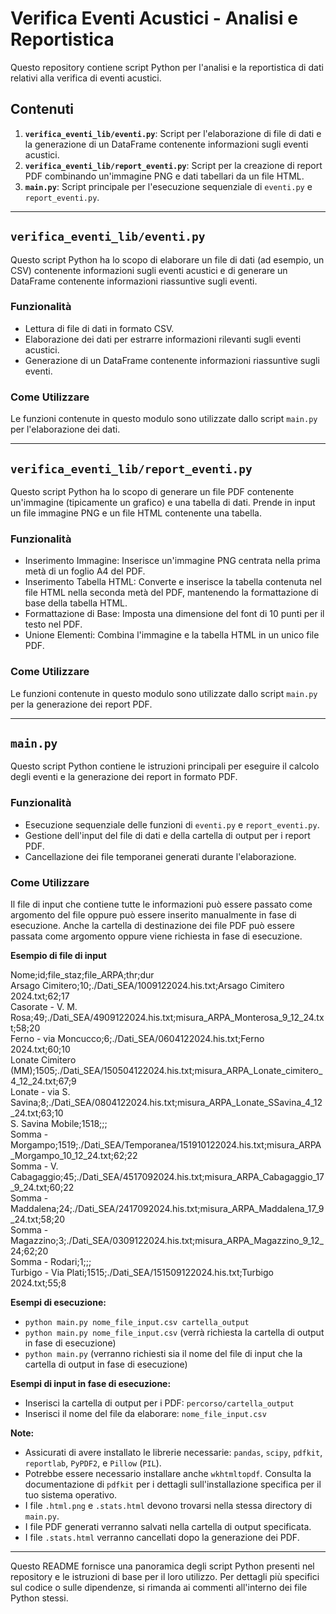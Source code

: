 # Verifica Eventi Acustici - Analisi e Reportistica

Questo repository contiene script Python per l'analisi e la reportistica di dati relativi alla verifica di eventi acustici.

## Contenuti

1.  **`verifica_eventi_lib/eventi.py`**: Script per l'elaborazione di file di dati e la generazione di un DataFrame contenente informazioni sugli eventi acustici.
2.  **`verifica_eventi_lib/report_eventi.py`**: Script per la creazione di report PDF combinando un'immagine PNG e dati tabellari da un file HTML.
3.  **`main.py`**: Script principale per l'esecuzione sequenziale di `eventi.py` e `report_eventi.py`.

---

## `verifica_eventi_lib/eventi.py`

Questo script Python ha lo scopo di elaborare un file di dati (ad esempio, un CSV) contenente informazioni sugli eventi acustici e di generare un DataFrame contenente informazioni riassuntive sugli eventi.

### Funzionalità

* Lettura di file di dati in formato CSV.
* Elaborazione dei dati per estrarre informazioni rilevanti sugli eventi acustici.
* Generazione di un DataFrame contenente informazioni riassuntive sugli eventi.

### Come Utilizzare

Le funzioni contenute in questo modulo sono utilizzate dallo script `main.py` per l'elaborazione dei dati.

---

## `verifica_eventi_lib/report_eventi.py`

Questo script Python ha lo scopo di generare un file PDF contenente un'immagine (tipicamente un grafico) e una tabella di dati. Prende in input un file immagine PNG e un file HTML contenente una tabella.

### Funzionalità

* Inserimento Immagine: Inserisce un'immagine PNG centrata nella prima metà di un foglio A4 del PDF.
* Inserimento Tabella HTML: Converte e inserisce la tabella contenuta nel file HTML nella seconda metà del PDF, mantenendo la formattazione di base della tabella HTML.
* Formattazione di Base: Imposta una dimensione del font di 10 punti per il testo nel PDF.
* Unione Elementi: Combina l'immagine e la tabella HTML in un unico file PDF.

### Come Utilizzare

Le funzioni contenute in questo modulo sono utilizzate dallo script `main.py` per la generazione dei report PDF.

---

## `main.py`

Questo script Python contiene le istruzioni principali per eseguire il calcolo degli eventi e la generazione dei report in formato PDF.

### Funzionalità

* Esecuzione sequenziale delle funzioni di `eventi.py` e `report_eventi.py`.
* Gestione dell'input del file di dati e della cartella di output per i report PDF.
* Cancellazione dei file temporanei generati durante l'elaborazione.

### Come Utilizzare

Il file di input che contiene tutte le informazioni può essere passato come argomento del file oppure può essere inserito manualmente in fase di esecuzione. Anche la cartella di destinazione dei file PDF può essere passata come argomento oppure viene richiesta in fase di esecuzione.

**Esempio di file di input**

Nome;id;file_staz;file_ARPA;thr;dur  
Arsago Cimitero;10;./Dati_SEA/1009122024.his.txt;Arsago Cimitero 2024.txt;62;17  
Casorate - V. M. Rosa;49;./Dati_SEA/4909122024.his.txt;misura_ARPA_Monterosa_9_12_24.txt;58;20  
Ferno - via Moncucco;6;./Dati_SEA/0604122024.his.txt;Ferno 2024.txt;60;10  
Lonate Cimitero (MM);1505;./Dati_SEA/150504122024.his.txt;misura_ARPA_Lonate_cimitero_4_12_24.txt;67;9  
Lonate - via S. Savina;8;./Dati_SEA/0804122024.his.txt;misura_ARPA_Lonate_SSavina_4_12_24.txt;63;10  
S. Savina Mobile;1518;;;  
Somma - Morgampo;1519;./Dati_SEA/Temporanea/151910122024.his.txt;misura_ARPA_Morgampo_10_12_24.txt;62;22  
Somma - V. Cabagaggio;45;./Dati_SEA/4517092024.his.txt;misura_ARPA_Cabagaggio_17_9_24.txt;60;22  
Somma - Maddalena;24;./Dati_SEA/2417092024.his.txt;misura_ARPA_Maddalena_17_9_24.txt;58;20  
Somma - Magazzino;3;./Dati_SEA/0309122024.his.txt;misura_ARPA_Magazzino_9_12_24;62;20  
Somma - Rodari;1;;;  
Turbigo - Via Plati;1515;./Dati_SEA/151509122024.his.txt;Turbigo 2024.txt;55;8  

**Esempi di esecuzione:**

* `python main.py nome_file_input.csv cartella_output`
* `python main.py nome_file_input.csv` (verrà richiesta la cartella di output in fase di esecuzione)
* `python main.py` (verranno richiesti sia il nome del file di input che la cartella di output in fase di esecuzione)

**Esempi di input in fase di esecuzione:**

* Inserisci la cartella di output per i PDF: `percorso/cartella_output`
* Inserisci il nome del file da elaborare: `nome_file_input.csv`

**Note:**

* Assicurati di avere installato le librerie necessarie: `pandas`, `scipy`, `pdfkit`, `reportlab`, `PyPDF2`, e `Pillow` (`PIL`).
* Potrebbe essere necessario installare anche `wkhtmltopdf`. Consulta la documentazione di `pdfkit` per i dettagli sull'installazione specifica per il tuo sistema operativo.
* I file `.html.png` e `.stats.html` devono trovarsi nella stessa directory di `main.py`.
* I file PDF generati verranno salvati nella cartella di output specificata.
* I file `.stats.html` verranno cancellati dopo la generazione dei PDF.

---

Questo README fornisce una panoramica degli script Python presenti nel repository e le istruzioni di base per il loro utilizzo. Per dettagli più specifici sul codice o sulle dipendenze, si rimanda ai commenti all'interno dei file Python stessi.